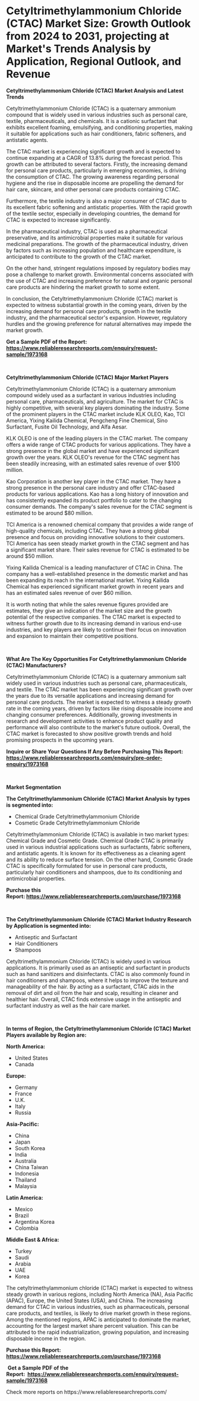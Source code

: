 <p><h1>Cetyltrimethylammonium Chloride (CTAC) Market Size: Growth Outlook from 2024 to 2031, projecting at Market's Trends Analysis by Application, Regional Outlook, and Revenue</h1></p><p><strong>Cetyltrimethylammonium Chloride (CTAC) Market Analysis and Latest Trends</strong></p>
<p><p>Cetyltrimethylammonium Chloride (CTAC) is a quaternary ammonium compound that is widely used in various industries such as personal care, textile, pharmaceuticals, and chemicals. It is a cationic surfactant that exhibits excellent foaming, emulsifying, and conditioning properties, making it suitable for applications such as hair conditioners, fabric softeners, and antistatic agents.</p><p>The CTAC market is experiencing significant growth and is expected to continue expanding at a CAGR of 13.8% during the forecast period. This growth can be attributed to several factors. Firstly, the increasing demand for personal care products, particularly in emerging economies, is driving the consumption of CTAC. The growing awareness regarding personal hygiene and the rise in disposable income are propelling the demand for hair care, skincare, and other personal care products containing CTAC.</p><p>Furthermore, the textile industry is also a major consumer of CTAC due to its excellent fabric softening and antistatic properties. With the rapid growth of the textile sector, especially in developing countries, the demand for CTAC is expected to increase significantly.</p><p>In the pharmaceutical industry, CTAC is used as a pharmaceutical preservative, and its antimicrobial properties make it suitable for various medicinal preparations. The growth of the pharmaceutical industry, driven by factors such as increasing population and healthcare expenditure, is anticipated to contribute to the growth of the CTAC market.</p><p>On the other hand, stringent regulations imposed by regulatory bodies may pose a challenge to market growth. Environmental concerns associated with the use of CTAC and increasing preference for natural and organic personal care products are hindering the market growth to some extent.</p><p>In conclusion, the Cetyltrimethylammonium Chloride (CTAC) market is expected to witness substantial growth in the coming years, driven by the increasing demand for personal care products, growth in the textile industry, and the pharmaceutical sector's expansion. However, regulatory hurdles and the growing preference for natural alternatives may impede the market growth.</p></p>
<p><strong>Get a Sample PDF of the Report:&nbsp; <a href="https://www.reliableresearchreports.com/enquiry/request-sample/1973168">https://www.reliableresearchreports.com/enquiry/request-sample/1973168</a></strong></p>
<p>&nbsp;</p>
<p><strong>Cetyltrimethylammonium Chloride (CTAC) Major Market Players</strong></p>
<p><p>Cetyltrimethylammonium Chloride (CTAC) is a quaternary ammonium compound widely used as a surfactant in various industries including personal care, pharmaceuticals, and agriculture. The market for CTAC is highly competitive, with several key players dominating the industry. Some of the prominent players in the CTAC market include KLK OLEO, Kao, TCI America, Yixing Kailida Chemical, Pengcheng Fine Chemical, Sino Surfactant, Fusite Oil Technology, and Alfa Aesar.</p><p>KLK OLEO is one of the leading players in the CTAC market. The company offers a wide range of CTAC products for various applications. They have a strong presence in the global market and have experienced significant growth over the years. KLK OLEO's revenue for the CTAC segment has been steadily increasing, with an estimated sales revenue of over $100 million.</p><p>Kao Corporation is another key player in the CTAC market. They have a strong presence in the personal care industry and offer CTAC-based products for various applications. Kao has a long history of innovation and has consistently expanded its product portfolio to cater to the changing consumer demands. The company's sales revenue for the CTAC segment is estimated to be around $80 million.</p><p>TCI America is a renowned chemical company that provides a wide range of high-quality chemicals, including CTAC. They have a strong global presence and focus on providing innovative solutions to their customers. TCI America has seen steady market growth in the CTAC segment and has a significant market share. Their sales revenue for CTAC is estimated to be around $50 million.</p><p>Yixing Kailida Chemical is a leading manufacturer of CTAC in China. The company has a well-established presence in the domestic market and has been expanding its reach in the international market. Yixing Kailida Chemical has experienced significant market growth in recent years and has an estimated sales revenue of over $60 million.</p><p>It is worth noting that while the sales revenue figures provided are estimates, they give an indication of the market size and the growth potential of the respective companies. The CTAC market is expected to witness further growth due to its increasing demand in various end-use industries, and key players are likely to continue their focus on innovation and expansion to maintain their competitive positions.</p></p>
<p>&nbsp;</p>
<p><strong>What Are The Key Opportunities For Cetyltrimethylammonium Chloride (CTAC) Manufacturers?</strong></p>
<p><p>Cetyltrimethylammonium Chloride (CTAC) is a quaternary ammonium salt widely used in various industries such as personal care, pharmaceuticals, and textile. The CTAC market has been experiencing significant growth over the years due to its versatile applications and increasing demand for personal care products. The market is expected to witness a steady growth rate in the coming years, driven by factors like rising disposable income and changing consumer preferences. Additionally, growing investments in research and development activities to enhance product quality and performance will also contribute to the market's future outlook. Overall, the CTAC market is forecasted to show positive growth trends and hold promising prospects in the upcoming years.</p></p>
<p><strong>Inquire or Share Your Questions If Any Before Purchasing This Report: <a href="https://www.reliableresearchreports.com/enquiry/pre-order-enquiry/1973168">https://www.reliableresearchreports.com/enquiry/pre-order-enquiry/1973168</a></strong></p>
<p>&nbsp;</p>
<p><strong>Market Segmentation</strong></p>
<p><strong>The Cetyltrimethylammonium Chloride (CTAC) Market Analysis by types is segmented into:</strong></p>
<p><ul><li>Chemical Grade Cetyltrimethylammonium Chloride</li><li>Cosmetic Grade Cetyltrimethylammonium Chloride</li></ul></p>
<p><p>Cetyltrimethylammonium Chloride (CTAC) is available in two market types: Chemical Grade and Cosmetic Grade. Chemical Grade CTAC is primarily used in various industrial applications such as surfactants, fabric softeners, and antistatic agents. It is known for its effectiveness as a cleaning agent and its ability to reduce surface tension. On the other hand, Cosmetic Grade CTAC is specifically formulated for use in personal care products, particularly hair conditioners and shampoos, due to its conditioning and antimicrobial properties.</p></p>
<p><strong>Purchase this Report:&nbsp;<a href="https://www.reliableresearchreports.com/purchase/1973168">https://www.reliableresearchreports.com/purchase/1973168</a></strong></p>
<p>&nbsp;</p>
<p><strong>The Cetyltrimethylammonium Chloride (CTAC) Market Industry Research by Application is segmented into:</strong></p>
<p><ul><li>Antiseptic and Surfactant</li><li>Hair Conditioners</li><li>Shampoos</li></ul></p>
<p><p>Cetyltrimethylammonium Chloride (CTAC) is widely used in various applications. It is primarily used as an antiseptic and surfactant in products such as hand sanitizers and disinfectants. CTAC is also commonly found in hair conditioners and shampoos, where it helps to improve the texture and manageability of the hair. By acting as a surfactant, CTAC aids in the removal of dirt and oil from the hair and scalp, resulting in cleaner and healthier hair. Overall, CTAC finds extensive usage in the antiseptic and surfactant industry as well as the hair care market.</p></p>
<p>&nbsp;</p>
<p><strong>In terms of Region, the Cetyltrimethylammonium Chloride (CTAC) Market Players available by Region are:</strong></p>
<p>
    <p> <strong> North America: </strong>
        <ul>
            <li>United States</li>
            <li>Canada</li>
        </ul>
        </p> 
    <p> <strong> Europe: </strong>
        <ul>
            <li>Germany</li>
            <li>France</li>
            <li>U.K.</li>
            <li>Italy</li>
            <li>Russia</li>
        </ul>
        </p> 
    <p> <strong> Asia-Pacific: </strong>
        <ul>
            <li>China</li>
            <li>Japan</li>
            <li>South Korea</li>
            <li>India</li>
            <li>Australia</li>
            <li>China Taiwan</li>
            <li>Indonesia</li>
            <li>Thailand</li>
            <li>Malaysia</li>
        </ul>
        </p> 
    <p> <strong> Latin America: </strong>
        <ul>
            <li>Mexico</li>
            <li>Brazil</li>
            <li>Argentina Korea</li>
            <li>Colombia</li>
        </ul>
        </p> 
    <p> <strong> Middle East & Africa: </strong>
        <ul>
            <li>Turkey</li>
            <li>Saudi</li>
            <li>Arabia</li>
            <li>UAE</li>
            <li>Korea</li>
        </ul>
    </p>
    </p>
<p><p>The cetyltrimethylammonium chloride (CTAC) market is expected to witness steady growth in various regions, including North America (NA), Asia Pacific (APAC), Europe, the United States (USA), and China. The increasing demand for CTAC in various industries, such as pharmaceuticals, personal care products, and textiles, is likely to drive market growth in these regions. Among the mentioned regions, APAC is anticipated to dominate the market, accounting for the largest market share percent valuation. This can be attributed to the rapid industrialization, growing population, and increasing disposable income in the region.</p></p>
<p><strong>Purchase this Report: <a href="https://www.reliableresearchreports.com/purchase/1973168">https://www.reliableresearchreports.com/purchase/1973168</a></strong></p>
<p>&nbsp;<strong>Get a Sample PDF of the Report:&nbsp;&nbsp;<a href="https://www.reliableresearchreports.com/enquiry/request-sample/1973168">https://www.reliableresearchreports.com/enquiry/request-sample/1973168</a></strong></p>
<p><strong></strong></p>
<p>Check more reports on https://www.reliableresearchreports.com/</p>